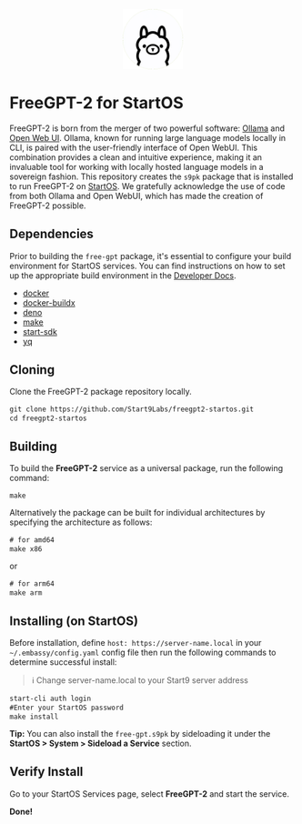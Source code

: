 <p align="center">
  <img src="icon.png" alt="Project Logo" width="21%">
</p>

# FreeGPT-2 for StartOS

FreeGPT-2 is born from the merger of two powerful software: [Ollama](https://github.com/ollama/ollama) and [Open Web UI](https://github.com/open-webui/open-webui). Ollama, known for running large language models locally in CLI, is paired with the user-friendly interface of Open WebUI. This combination provides a clean and intuitive experience, making it an invaluable tool for working with locally hosted language models in a sovereign fashion. This repository creates the `s9pk` package that is installed to run FreeGPT-2 on [StartOS](https://github.com/Start9Labs/start-os/). We gratefully acknowledge the use of code from both Ollama and Open WebUI, which has made the creation of FreeGPT-2 possible.

## Dependencies

Prior to building the `free-gpt` package, it's essential to configure your build environment for StartOS services. You can find instructions on how to set up the appropriate build environment in the [Developer Docs](https://docs.start9.com/latest/developer-docs/packaging).

- [docker](https://docs.docker.com/get-docker)
- [docker-buildx](https://docs.docker.com/buildx/working-with-buildx/)
- [deno](https://deno.land/)
- [make](https://www.gnu.org/software/make/)
- [start-sdk](https://github.com/Start9Labs/start-os/tree/sdk/core)
- [yq](https://mikefarah.gitbook.io/yq)

## Cloning

Clone the FreeGPT-2 package repository locally.

```
git clone https://github.com/Start9Labs/freegpt2-startos.git
cd freegpt2-startos
```

## Building

To build the **FreeGPT-2** service as a universal package, run the following command:

```
make
```

Alternatively the package can be built for individual architectures by specifying the architecture as follows:

```
# for amd64
make x86
```
or
```
# for arm64
make arm
```

## Installing (on StartOS)

Before installation, define `host: https://server-name.local` in your `~/.embassy/config.yaml` config file then run the following commands to determine successful install:

> :information_source: Change server-name.local to your Start9 server address

```
start-cli auth login
#Enter your StartOS password
make install
```

**Tip:** You can also install the `free-gpt.s9pk` by sideloading it under the **StartOS > System > Sideload a Service** section.

## Verify Install

Go to your StartOS Services page, select **FreeGPT-2** and start the service.

**Done!**